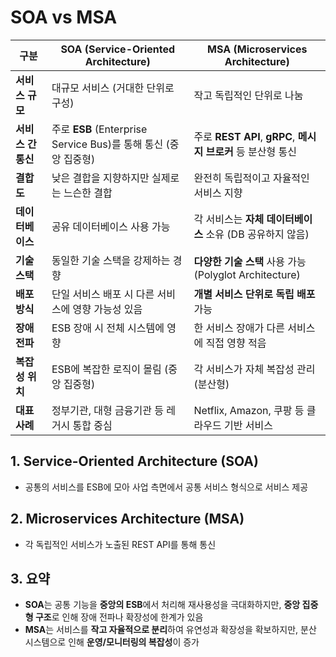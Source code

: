 # SOA vs MSA

| 구분 | SOA (Service-Oriented Architecture) | MSA (Microservices Architecture) |
|------|-------------------------------------|----------------------------------|
| **서비스 규모** | 대규모 서비스 (거대한 단위로 구성) | 작고 독립적인 단위로 나눔 |
| **서비스 간 통신** | 주로 **ESB** (Enterprise Service Bus)를 통해 통신 (중앙 집중형) | 주로 **REST API**, **gRPC**, **메시지 브로커** 등 분산형 통신 |
| **결합도** | 낮은 결합을 지향하지만 실제로는 느슨한 결합 | 완전히 독립적이고 자율적인 서비스 지향 |
| **데이터베이스** | 공유 데이터베이스 사용 가능 | 각 서비스는 **자체 데이터베이스** 소유 (DB 공유하지 않음) |
| **기술 스택** | 동일한 기술 스택을 강제하는 경향 | **다양한 기술 스택** 사용 가능 (Polyglot Architecture) |
| **배포 방식** | 단일 서비스 배포 시 다른 서비스에 영향 가능성 있음 | **개별 서비스 단위로 독립 배포** 가능 |
| **장애 전파** | ESB 장애 시 전체 시스템에 영향 | 한 서비스 장애가 다른 서비스에 직접 영향 적음 |
| **복잡성 위치** | ESB에 복잡한 로직이 몰림 (중앙 집중형) | 각 서비스가 자체 복잡성 관리 (분산형) |
| **대표 사례** | 정부기관, 대형 금융기관 등 레거시 통합 중심 | Netflix, Amazon, 쿠팡 등 클라우드 기반 서비스 |


## 1. Service-Oriented Architecture (SOA)
- 공통의 서비스를 ESB에 모아 사업 측면에서 공통 서비스 형식으로 서비스 제공

## 2. Microservices Architecture (MSA)
- 각 독립적인 서비스가 노출된 REST API를 통해 통신

## 3. 요약
- **SOA**는 공통 기능을 **중앙의 ESB**에서 처리해 재사용성을 극대화하지만, **중앙 집중형 구조**로 인해 장애 전파나 확장성에 한계가 있음
- **MSA**는 서비스를 **작고 자율적으로 분리**하여 유연성과 확장성을 확보하지만, 분산 시스템으로 인해 **운영/모니터링의 복잡성**이 증가
